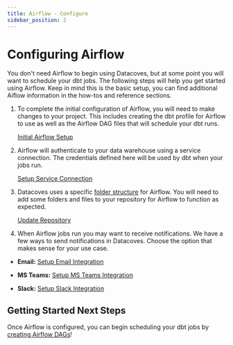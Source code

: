 ```yaml
---
title: Airflow - Configure 
sidebar_position: 2
---
```

# Configuring Airflow
You don't need Airflow to begin using Datacoves, but at some point you will want to schedule your dbt jobs. The following steps will help you get started using Airflow. Keep in mind this is the basic setup, you can find additional Aiflow information in the how-tos and reference sections. 

1. To complete the initial configuration of Airflow, you will need to make changes to your project. This includes creating the dbt profile  for Airflow to use as well as the Airflow DAG files that will schedule your dbt runs.

   [Initial Airflow Setup](/docs/how-tos/airflow/initial-setup.md)

2. Airflow will authenticate to your data warehouse using a service connection. The credentials defined here will be used by dbt when your jobs run.

   [Setup Service Connection](/docs/how-tos/datacoves/how_to_service_connections.md)

3. Datacoves uses a specific [folder structure](/best-practices/datacoves/folder-structure.md) for Airflow. You will need to add some folders and files to your repository for Airflow to function as expected. 

   [Update Repository](/docs/getting-started/Admin/configure-repository.md)

4. When Airflow jobs run you may want to receive notifications. We have a few ways to send notifications in Datacoves. Choose the option that makes sense for your use case.

  - **Email:** [Setup Email Integration](/docs/how-tos/airflow/send-emails)

  - **MS Teams:** [Setup MS Teams Integration](/docs/how-tos/airflow/send-ms-teams-notifications)

  - **Slack:** [Setup Slack Integration](/docs/how-tos/airflow/send-slack-notifications)

## Getting Started Next Steps
Once Airflow is configured, you can begin scheduling your dbt jobs by [creating Airflow DAGs](getting-started/Admin/creating-airflow-dags.md)!

